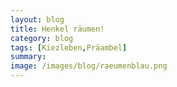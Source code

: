 ```yaml
---
layout: blog
title: Henkel räumen!
category: blog
tags: [Kiezleben,Präambel]  
summary:  
image: /images/blog/raeumenblau.png
---
```

